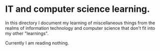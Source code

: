 # IT and computer science learning.

In this directory I document my learning of miscellaneous things from the realms of information technology and computer science that don't fit into my other "learnings".

Currently I am reading nothing.
